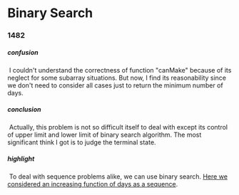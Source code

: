 # Binary Search

### 1482

##### confusion 

​	I couldn't understand the correctness of  function "canMake" because of its neglect for some subarray situations. But now, I find its reasonability since we don't need to consider all cases just to return the minimum number of days. 

##### conclusion

​	Actually, this problem is not so difficult itself to deal with except its control of upper limit and lower limit of binary search algorithm. The most significant think I got is to judge the terminal state.

##### highlight

​	To deal with sequence problems alike, we can use binary search. <u>Here we considered an increasing function of days as a sequence</u>.